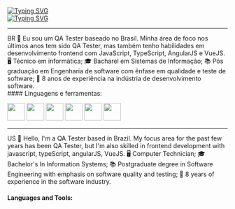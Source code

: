 [![Typing SVG](https://readme-typing-svg.demolab.com?font=Fira+Code&duration=1&pause=1000&color=158D23&center=true&vCenter=true&repeat=false&random=false&width=894&height=40&lines=Vanessa+Elizabeth+Piccoli)](https://git.io/typing-svg)<br>
[![Typing SVG](https://readme-typing-svg.demolab.com?font=Fira+Code&pause=500&color=158D23&center=true&vCenter=true&random=false&width=894&height=40&lines=QA+analyst)](https://git.io/typing-svg) <br>
<hr></hr>
BR
👋 Eu sou um QA Tester baseado no Brasil. Minha área de foco nos últimos anos tem sido QA Tester, mas também tenho habilidades em desenvolvimento frontend com JavaScript, TypeScript, AngularJS e VueJS.
🖥️ Técnico em informática;
🎓 Bacharel em Sistemas de Informação;
📚 Pós graduação em Engenharia de software com ênfase em qualidade e teste de software;
📅 8 anos de experiência na indústria de desenvolvimento software.
<br>
#### Linguagens e ferramentas:

<img src="https://cdn.jsdelivr.net/gh/devicons/devicon@latest/icons/javascript/javascript-original.svg" width="40" height="40" /> <img src="https://cdn.jsdelivr.net/gh/devicons/devicon@latest/icons/angularjs/angularjs-plain-wordmark.svg" width="40" height="40" /> <img src="https://cdn.jsdelivr.net/gh/devicons/devicon@latest/icons/vuejs/vuejs-original-wordmark.svg" width="40" height="40" /> <img src="https://cdn.jsdelivr.net/gh/devicons/devicon@latest/icons/typescript/typescript-original.svg" width="40" height="40" /> <img src="https://cdn.jsdelivr.net/gh/devicons/devicon@latest/icons/mysql/mysql-original-wordmark.svg" width="40" height="40" /> <img src="https://cdn.jsdelivr.net/gh/devicons/devicon@latest/icons/postgresql/postgresql-original-wordmark.svg" width="40" height="40" />
          
          


<hr></hr>
US
👋 Hello, I'm a QA Tester based in Brazil. My focus area for the past few years has been QA Tester, but I'm also skilled in frontend development with javascript, typeScript, angularJS, VueJS.
🖥️ Computer Technician;
🎓 Bachelor's In Information Systems;
📚 Postgraduate degree in Software Engineering with emphasis on software quality and testing;
📅 8 years of experience in the software industry.

#### Languages and Tools:

